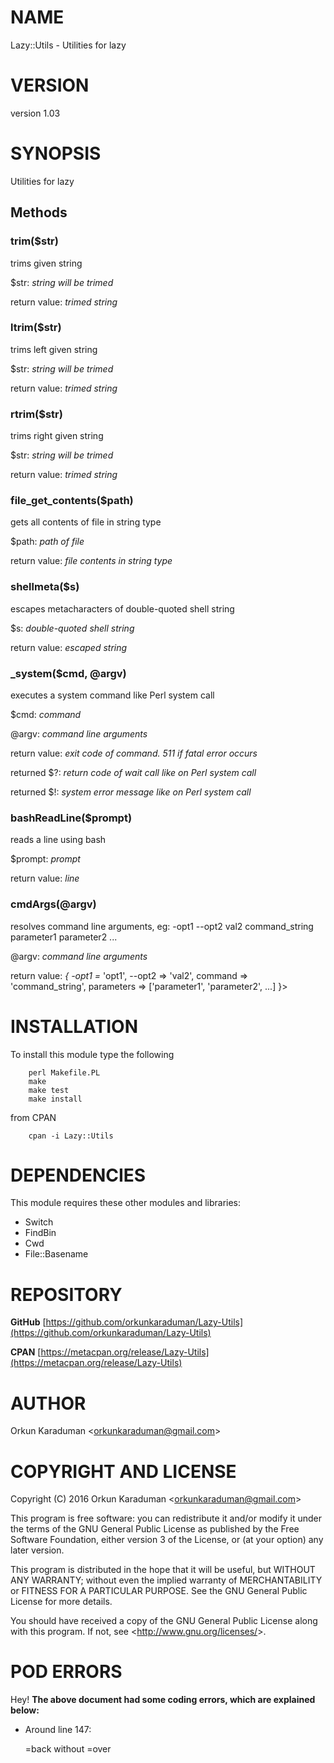 # NAME

Lazy::Utils - Utilities for lazy

# VERSION

version 1.03

# SYNOPSIS

Utilities for lazy

## Methods

### trim($str)

trims given string

$str: _string will be trimed_

return value: _trimed string_

### ltrim($str)

trims left given string

$str: _string will be trimed_

return value: _trimed string_

### rtrim($str)

trims right given string

$str: _string will be trimed_

return value: _trimed string_

### file\_get\_contents($path)

gets all contents of file in string type

$path: _path of file_

return value: _file contents in string type_

### shellmeta($s)

escapes metacharacters of double-quoted shell string

$s: _double-quoted shell string_

return value: _escaped string_

### \_system($cmd, @argv)

executes a system command like Perl system call

$cmd: _command_

@argv: _command line arguments_

return value: _exit code of command. 511 if fatal error occurs_

returned $?: _return code of wait call like on Perl system call_

returned $!: _system error message like on Perl system call_

### bashReadLine($prompt)

reads a line using bash

$prompt: _prompt_

return value: _line_

### cmdArgs(@argv)

resolves command line arguments, eg: -opt1 --opt2 val2 command\_string parameter1 parameter2 ...

@argv: _command line arguments_

return value: _{ -opt1 =_ &#39;opt1&#39;, --opt2 =&gt; &#39;val2&#39;, command =&gt; &#39;command\_string&#39;, parameters =&gt; \[&#39;parameter1&#39;, &#39;parameter2&#39;, ...\] }&gt;

# INSTALLATION

To install this module type the following

        perl Makefile.PL
        make
        make test
        make install

from CPAN

        cpan -i Lazy::Utils

# DEPENDENCIES

This module requires these other modules and libraries:

- Switch
- FindBin
- Cwd
- File::Basename

# REPOSITORY

**GitHub** [https://github.com/orkunkaraduman/Lazy-Utils](https://github.com/orkunkaraduman/Lazy-Utils)

**CPAN** [https://metacpan.org/release/Lazy-Utils](https://metacpan.org/release/Lazy-Utils)

# AUTHOR

Orkun Karaduman &lt;orkunkaraduman@gmail.com&gt;

# COPYRIGHT AND LICENSE

Copyright (C) 2016  Orkun Karaduman &lt;orkunkaraduman@gmail.com&gt;

This program is free software: you can redistribute it and/or modify
it under the terms of the GNU General Public License as published by
the Free Software Foundation, either version 3 of the License, or
(at your option) any later version.

This program is distributed in the hope that it will be useful,
but WITHOUT ANY WARRANTY; without even the implied warranty of
MERCHANTABILITY or FITNESS FOR A PARTICULAR PURPOSE.  See the
GNU General Public License for more details.

You should have received a copy of the GNU General Public License
along with this program.  If not, see &lt;http://www.gnu.org/licenses/&gt;.

# POD ERRORS

Hey! **The above document had some coding errors, which are explained below:**

- Around line 147:

    &#x3d;back without =over
